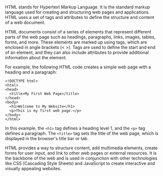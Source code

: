 HTML stands for Hypertext Markup Language. It is the standard markup language used for creating and structuring web pages and applications. HTML uses a set of tags and attributes to define the structure and content of a web document.

HTML documents consist of a series of elements that represent different parts of the web page such as headings, paragraphs, links, images, tables, forms, and more. These elements are marked up using tags, which are enclosed in angle brackets (< >). Tags are used to define the start and end of an element, and they can also include attributes to provide additional information about the element.

For example, the following HTML code creates a simple web page with a heading and a paragraph:

```
<!DOCTYPE html>
<html>
<head>
  <title>My First Web Page</title>
</head>
<body>
  <h1>Welcome to My Website</h1>
  <p>This is my first web page.</p>
</body>
</html>
```

In this example, the `<h1>` tag defines a heading level 1, and the `<p>` tag defines a paragraph. The `<title>` tag sets the title of the web page, which is displayed in the browser's title bar or tab.

HTML provides a way to structure content, add multimedia elements, create forms for user input, and link to other web pages or external resources. It is the backbone of the web and is used in conjunction with other technologies like CSS (Cascading Style Sheets) and JavaScript to create interactive and visually appealing websites.
